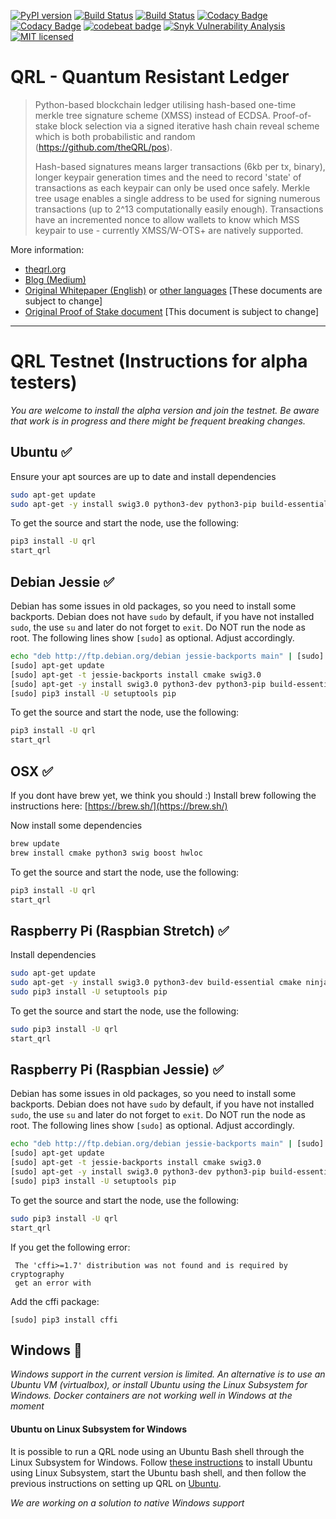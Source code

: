 [![PyPI version](https://badge.fury.io/py/qrl.svg)](https://badge.fury.io/py/qrl)
[![Build Status](https://travis-ci.org/theQRL/QRL.svg?branch=master)](https://travis-ci.org/theQRL/QRL) 
[![Build Status](https://img.shields.io/travis/theQRL/integration_tests/master.svg?label=Integration_Tests)](https://travis-ci.org/theQRL/integration_tests) 
[![Codacy Badge](https://api.codacy.com/project/badge/Coverage/37ffe8d11be94eb5aeb5d29379dd3543)](https://www.codacy.com/app/jleni/QRL?utm_source=github.com&amp;utm_medium=referral&amp;utm_content=theQRL/QRL&amp;utm_campaign=Badge_Coverage) 
[![Codacy Badge](https://api.codacy.com/project/badge/Grade/37ffe8d11be94eb5aeb5d29379dd3543)](https://www.codacy.com/app/jleni/QRL?utm_source=github.com&utm_medium=referral&utm_content=theQRL/QRL&utm_campaign=badger) [![codebeat badge](https://codebeat.co/badges/9a0c8cad-bfa0-4ea7-89bf-bcb80859ce43)](https://codebeat.co/projects/github-com-theqrl-qrl-master)
[![Snyk Vulnerability Analysis](https://snyk.io/test/github/theQRL/QRL/badge.svg)](https://snyk.io/test/github/theQRL/QRL)
[![MIT licensed](https://img.shields.io/badge/license-MIT-blue.svg)](https://raw.githubusercontent.com/theQRL/qrllib/master/LICENSE)

# QRL - Quantum Resistant Ledger 

> Python-based blockchain ledger utilising hash-based one-time merkle tree signature scheme (XMSS) instead of ECDSA. Proof-of-stake block selection via a signed iterative hash chain reveal scheme which is both probabilistic and random (https://github.com/theQRL/pos).
>
> Hash-based signatures means larger transactions (6kb per tx, binary), longer keypair generation times and the need to record 'state' of transactions as each keypair can only be used once safely. Merkle tree usage enables a single address to be used for signing numerous transactions (up to 2^13 computationally easily enough). Transactions have an incremented nonce to allow wallets to know which MSS keypair to use - currently XMSS/W-OTS+ are natively supported.

More information:
 - [theqrl.org](https://theqrl.org)
 - [Blog (Medium)](https://medium.com/the-quantum-resistant-ledger)
 - [Original Whitepaper (English)](https://github.com/theQRL/Whitepaper/blob/master/QRL_whitepaper.pdf) or [other languages](https://github.com/theQRL/Whitepaper/blob/master) [These documents are subject to change]
 - [Original Proof of Stake document](https://github.com/theQRL/pos) [This document is subject to change]
 

----------------------


# QRL Testnet (Instructions for alpha testers)

*You are welcome to install the alpha version and join the testnet. Be aware that work is in progress and there might be frequent breaking changes.*

## Ubuntu :white_check_mark:

Ensure your apt sources are up to date and install dependencies

```bash
sudo apt-get update
sudo apt-get -y install swig3.0 python3-dev python3-pip build-essential cmake pkg-config libssl-dev libffi-dev libhwloc-dev libboost-dev
```

To get the source and start the node, use the following:

```bash
pip3 install -U qrl
start_qrl
```

## Debian Jessie :white_check_mark:

Debian has some issues in old packages, so you need to install some backports.
Debian does not have `sudo` by default, if you have not installed `sudo`, the use `su` and later do not forget to `exit`.
Do NOT run the node as root.
The following lines show `[sudo]` as optional. Adjust accordingly. 

```bash
echo "deb http://ftp.debian.org/debian jessie-backports main" | [sudo] tee -a /etc/apt/sources.list
[sudo] apt-get update
[sudo] apt-get -t jessie-backports install cmake swig3.0
[sudo] apt-get -y install swig3.0 python3-dev python3-pip build-essential cmake pkg-config libssl-dev libffi-dev libhwloc-dev libboost-dev
[sudo] pip3 install -U setuptools pip
```

To get the source and start the node, use the following:

```bash
pip3 install -U qrl
start_qrl
```

## OSX :white_check_mark:
If you dont have brew yet, we think you should :) Install brew following the instructions here: [https://brew.sh/](https://brew.sh/)

Now install some dependencies

```bash
brew update
brew install cmake python3 swig boost hwloc
```

To get the source and start the node, use the following:

```bash
pip3 install -U qrl
start_qrl
```

## Raspberry Pi (Raspbian Stretch) :white_check_mark:

Install dependencies
```bash
sudo apt-get update
sudo apt-get -y install swig3.0 python3-dev build-essential cmake ninja-build libboost-random-dev libssl-dev libffi-dev
sudo pip3 install -U setuptools pip
```

To get the source and start the node, use the following:

```bash
sudo pip3 install -U qrl
start_qrl
```

## Raspberry Pi (Raspbian Jessie) :white_check_mark:

Debian has some issues in old packages, so you need to install some backports.
Debian does not have `sudo` by default, if you have not installed `sudo`, the use `su` and later do not forget to `exit`.
Do NOT run the node as root.
The following lines show `[sudo]` as optional. Adjust accordingly. 

```bash
echo "deb http://ftp.debian.org/debian jessie-backports main" | [sudo] tee -a /etc/apt/sources.list
[sudo] apt-get update
[sudo] apt-get -t jessie-backports install cmake swig3.0
[sudo] apt-get -y install swig3.0 python3-dev python3-pip build-essential pkg-config libssl-dev libffi-dev libhwloc-dev libboost-dev
[sudo] pip3 install -U setuptools pip
```

To get the source and start the node, use the following:

```bash
sudo pip3 install -U qrl
start_qrl
```

If you get the following error:

```dependencies not satisfied, run [pip3 install -r requirements.txt] first.
 The 'cffi>=1.7' distribution was not found and is required by cryptography
 get an error with 
``` 

Add the cffi package:

```
[sudo] pip3 install cffi
```

## Windows :seedling:

*Windows support in the current version is limited. An alternative is to use an Ubuntu VM (virtualbox), or install Ubuntu using the Linux Subsystem for Windows. Docker containers are not working well in Windows at the moment*

#### Ubuntu on Linux Subsystem for Windows
It is possible to run a QRL node using an Ubuntu Bash shell through the Linux Subsystem for Windows. Follow [these instructions](https://msdn.microsoft.com/en-us/commandline/wsl/install-win10) to install Ubuntu using Linux Subsystem, start the Ubuntu bash shell, and then follow the previous instructions on setting up QRL on [Ubuntu](https://github.com/theQRL/QRL#ubuntu-white_check_mark).

*We are working on a solution to native Windows support*
